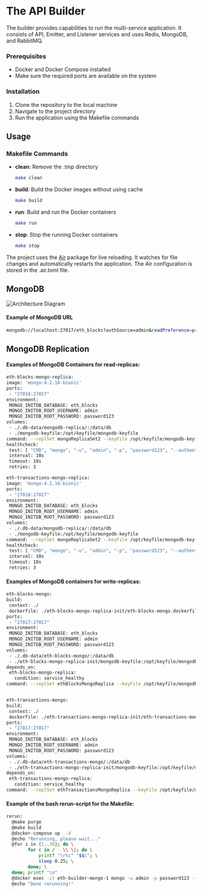 # The API Builder

The builder provides capabilities to run the multi-service application. It consists of API, Emitter, and Listener
services and uses Redis, MongoDB, and RabbitMQ.

### Prerequisites

- Docker and Docker Compose installed
- Make sure the required ports are available on the system

### Installation

1. Clone the repository to the local machine
2. Navigate to the project directory
3. Run the application using the Makefile commands

## Usage

### Makefile Commands

- **clean**: Remove the .tmp directory
   ```bash
   make clean

- **build**: Build the Docker images without using cache
   ```bash
   make build

- **run**: Build and run the Docker containers
   ```bash
   make run

- **stop**: Stop the running Docker containers
   ```bash
   make stop

The project uses the [Air](https://github.com/cosmtrek/air) package for live reloading. It watches for file changes and
automatically restarts the application. The Air configuration is stored in the .air.toml file.

## MongoDB

![Architecture Diagram](./../assets/screenshots/mongo_db_eth_blocks.png)

#### Example of MongoDB URL

   ```bash
mongodb://localhost:27017/eth_blocks?authSource=admin&readPreference=primary&directConnection=true&ssl=false

```

## MongoDB Replication

#### Examples of MongoDB Containers for read-replicas:

   ```bash
eth-blocks-mongo-replica:
  image: 'mongo:4.2.16-bionic'
  ports:
    - "27018:27017"
  environment:
    MONGO_INITDB_DATABASE: eth_blocks
    MONGO_INITDB_ROOT_USERNAME: admin
    MONGO_INITDB_ROOT_PASSWORD: password123
  volumes:
    - ./.db-data/mongodb-replica/:/data/db
    - ./mongodb-keyfile:/opt/keyfile/mongodb-keyfile
  command: --replSet mongoReplicaSet2 --keyFile /opt/keyfile/mongodb-keyfile
  healthcheck:
    test: [ "CMD", "mongo", "-u", "admin", "-p", "password123", "--authenticationDatabase", "admin", "--eval", "db.adminCommand('ping')" ]
    interval: 10s
    timeout: 10s
    retries: 3

eth-transactions-mongo-replica:
  image: 'mongo:4.2.16-bionic'
  ports:
    - "27018:27017"
  environment:
    MONGO_INITDB_DATABASE: eth_blocks
    MONGO_INITDB_ROOT_USERNAME: admin
    MONGO_INITDB_ROOT_PASSWORD: password123
  volumes:
    - ./.db-data/mongodb-replica/:/data/db
    - ./mongodb-keyfile:/opt/keyfile/mongodb-keyfile
  command: --replSet mongoReplicaSet2 --keyFile /opt/keyfile/mongodb-keyfile
  healthcheck:
    test: [ "CMD", "mongo", "-u", "admin", "-p", "password123", "--authenticationDatabase", "admin", "--eval", "db.adminCommand('ping')" ]
    interval: 10s
    timeout: 10s
    retries: 3
```


#### Examples of MongoDB containers for  write-replicas:

   ```bash
eth-blocks-mongo:
  build:
    context: ./
    dockerfile: ./eth-blocks-mongo-replica-init/eth-blocks-mongo.dockerfile
  ports:
    - "27017:27017"
  environment:
    MONGO_INITDB_DATABASE: eth_blocks
    MONGO_INITDB_ROOT_USERNAME: admin
    MONGO_INITDB_ROOT_PASSWORD: password123
  volumes:
    - ./.db-data/eth-blocks-mongo/:/data/db
    - ./eth-blocks-mongo-replica-init/mongodb-keyfile:/opt/keyfile/mongodb-keyfile
  depends_on:
    eth-blocks-mongo-replica:
      condition: service_healthy
  command: --replSet ethBlocksMongoReplica --keyFile /opt/keyfile/mongodb-keyfile


eth-transactions-mongo:
  build:
    context: ./
    dockerfile: ./eth-transactions-mongo-replica-init/eth-transactions-mongo.dockerfile
  ports:
    - "27017:27017"
  environment:
    MONGO_INITDB_DATABASE: eth_blocks
    MONGO_INITDB_ROOT_USERNAME: admin
    MONGO_INITDB_ROOT_PASSWORD: password123
  volumes:
    - ./.db-data/eth-transactions-mongo/:/data/db
    - ./eth-transactions-mongo-replica-init/mongodb-keyfile:/opt/keyfile/mongodb-keyfile
  depends_on:
    eth-transactions-mongo-replica:
      condition: service_healthy
  command: --replSet ethTransactionsMongoReplica --keyFile /opt/keyfile/mongodb-keyfile
```


#### Example of the bash rerun-script for the Makefile:

```bash
rerun:
  @make purge
  @make build
  @docker-compose up  -d
  @echo "Rerunning, please wait..."
  @for i in {1..30}; do \
		for c in / - \\ \|; do \
			printf "\r%c" "$$c"; \
			sleep 0.25; \
		done; \
  done; printf "\n"
  @docker exec -it eth-builder-mongo-1 mongo -u admin -p password123 --authenticationDatabase admin /docker-entrypoint-initdb.d/replica.js
  @echo "Done rerunning!"
```

